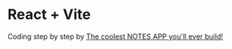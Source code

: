 # React + Vite

Coding step by step by [The coolest NOTES APP you'll ever build!](https://sticky-fcc.vercel.app/)

